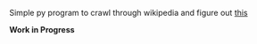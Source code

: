 Simple py program to crawl through wikipedia and figure out <a href = "https://en.wikipedia.org/wiki/Wikipedia:Getting_to_Philosophy">this</a>


**Work in Progress**
